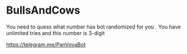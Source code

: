 # BullsAndCows
You need to quess what number has bot randomized for you . You have unlimited tries and this number is 3-digit

https://telegram.me/PanVovaBot
